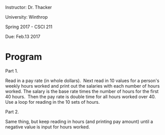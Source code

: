 Instructor: Dr. Thacker

University: Winthrop

Spring 2017 - CSCI 211

Due: Feb.13 2017

# Program 

Part 1. 

Read in a pay rate (in whole dollars).  Next read in 10 values for a person's weekly hours worked and print out the salaries with each number of hours worked. The salary is the base rate times the number of hours for the first 40 hours.  Then the pay rate is double time for all hours worked over 40.  Use a loop for reading in the 10 sets of hours.

Part 2. 

Same thing, but keep reading in hours (and printing pay amount) until a negative value is input for hours worked.
 
